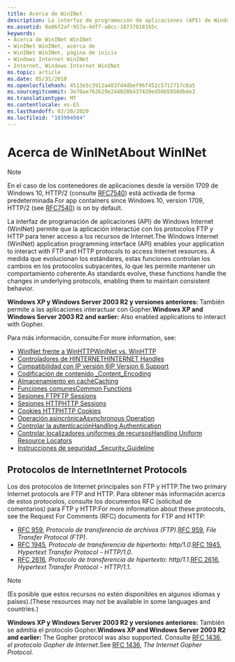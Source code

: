 ```yaml
---
title: Acerca de WinINet
description: La interfaz de programación de aplicaciones (API) de Windows Internet (WinINet) permite que la aplicación interactúe con los protocolos FTP y HTTP para tener acceso a los recursos de Internet.
ms.assetid: 0a06f2af-957a-4dff-a8cc-187370181b5c
keywords:
- Acerca de WinINet WinINet
- WinINet WinINet, acerca de
- WinINet WinINet, página de inicio
- Windows Internet WinINet
- Internet, Windows Internet WinINet
ms.topic: article
ms.date: 05/31/2018
ms.openlocfilehash: 4513e5c3912a483fd4dbef96f452c5712717c8a5
ms.sourcegitcommit: 3e70ae762629e244028b437420ed50b5850db4e3
ms.translationtype: MT
ms.contentlocale: es-ES
ms.lasthandoff: 02/20/2020
ms.locfileid: "103994984"
---
```

# <a name="about-wininet"></a><span data-ttu-id="27277-108">Acerca de WinINet</span><span class="sxs-lookup"><span data-stu-id="27277-108">About WinINet</span></span>

> [!NOTE]
> <span data-ttu-id="27277-109">En el caso de los contenedores de aplicaciones desde la versión 1709 de Windows 10, HTTP/2 (consulte [RFC7540](https://tools.ietf.org/html/rfc7540)) está activada de forma predeterminada.</span><span class="sxs-lookup"><span data-stu-id="27277-109">For app containers since Windows 10, version 1709, HTTP/2 (see [RFC7540](https://tools.ietf.org/html/rfc7540)) is on by default.</span></span>

<span data-ttu-id="27277-110">La interfaz de programación de aplicaciones (API) de Windows Internet (WinINet) permite que la aplicación interactúe con los protocolos FTP y HTTP para tener acceso a los recursos de Internet.</span><span class="sxs-lookup"><span data-stu-id="27277-110">The Windows Internet (WinINet) application programming interface (API) enables your application to interact with FTP and HTTP protocols to access Internet resources.</span></span> <span data-ttu-id="27277-111">A medida que evolucionan los estándares, estas funciones controlan los cambios en los protocolos subyacentes, lo que les permite mantener un comportamiento coherente.</span><span class="sxs-lookup"><span data-stu-id="27277-111">As standards evolve, these functions handle the changes in underlying protocols, enabling them to maintain consistent behavior.</span></span>

<span data-ttu-id="27277-112">**Windows XP y Windows Server 2003 R2 y versiones anteriores:** También permite a las aplicaciones interactuar con Gopher.</span><span class="sxs-lookup"><span data-stu-id="27277-112">**Windows XP and Windows Server 2003 R2 and earlier:** Also enabled applications to interact with Gopher.</span></span>

<span data-ttu-id="27277-113">Para más información, consulte:</span><span class="sxs-lookup"><span data-stu-id="27277-113">For more information, see:</span></span>

-   [<span data-ttu-id="27277-114">WinINet frente a WinHTTP</span><span class="sxs-lookup"><span data-stu-id="27277-114">WinINet vs. WinHTTP</span></span>](wininet-vs-winhttp.md)
-   [<span data-ttu-id="27277-115">Controladores de HINTERNET</span><span class="sxs-lookup"><span data-stu-id="27277-115">HINTERNET Handles</span></span>](appendix-a-hinternet-handles.md)
-   [<span data-ttu-id="27277-116">Compatibilidad con IP versión 6</span><span class="sxs-lookup"><span data-stu-id="27277-116">IP Version 6 Support</span></span>](ip-version-6-support.md)
-   [<span data-ttu-id="27277-117">Codificación de contenido \_</span><span class="sxs-lookup"><span data-stu-id="27277-117">Content\_Encoding</span></span>](content-encoding.md)
-   [<span data-ttu-id="27277-118">Almacenamiento en caché</span><span class="sxs-lookup"><span data-stu-id="27277-118">Caching</span></span>](caching.md)
-   [<span data-ttu-id="27277-119">Funciones comunes</span><span class="sxs-lookup"><span data-stu-id="27277-119">Common Functions</span></span>](common-functions.md)
-   [<span data-ttu-id="27277-120">Sesiones FTP</span><span class="sxs-lookup"><span data-stu-id="27277-120">FTP Sessions</span></span>](ftp-sessions.md)
-   [<span data-ttu-id="27277-121">Sesiones HTTP</span><span class="sxs-lookup"><span data-stu-id="27277-121">HTTP Sessions</span></span>](http-sessions.md)
-   [<span data-ttu-id="27277-122">Cookies HTTP</span><span class="sxs-lookup"><span data-stu-id="27277-122">HTTP Cookies</span></span>](http-cookies.md)
-   [<span data-ttu-id="27277-123">Operación asincrónica</span><span class="sxs-lookup"><span data-stu-id="27277-123">Asynchronous Operation</span></span>](asynchronous-operation.md)
-   [<span data-ttu-id="27277-124">Controlar la autenticación</span><span class="sxs-lookup"><span data-stu-id="27277-124">Handling Authentication</span></span>](handling-authentication.md)
-   [<span data-ttu-id="27277-125">Controlar localizadores uniformes de recursos</span><span class="sxs-lookup"><span data-stu-id="27277-125">Handling Uniform Resource Locators</span></span>](handling-uniform-resource-locators.md)
-   [<span data-ttu-id="27277-126">Instrucciones de seguridad \_</span><span class="sxs-lookup"><span data-stu-id="27277-126">Security\_Guideline</span></span>](security-guidelines.md)

## <a name="internet-protocols"></a><span data-ttu-id="27277-127">Protocolos de Internet</span><span class="sxs-lookup"><span data-stu-id="27277-127">Internet Protocols</span></span>

<span data-ttu-id="27277-128">Los dos protocolos de Internet principales son FTP y HTTP.</span><span class="sxs-lookup"><span data-stu-id="27277-128">The two primary Internet protocols are FTP and HTTP.</span></span> <span data-ttu-id="27277-129">Para obtener más información acerca de estos protocolos, consulte los documentos RFC (solicitud de comentarios) para FTP y HTTP:</span><span class="sxs-lookup"><span data-stu-id="27277-129">For more information about these protocols, see the Request For Comments (RFC) documents for FTP and HTTP:</span></span>

-   <span data-ttu-id="27277-130">[RFC 959](https://www.ietf.org/rfc/rfc0959.txt), *Protocolo de transferencia de archivos (FTP)*.</span><span class="sxs-lookup"><span data-stu-id="27277-130">[RFC 959](https://www.ietf.org/rfc/rfc0959.txt), *File Transfer Protocol (FTP)*.</span></span>
-   <span data-ttu-id="27277-131">[RFC 1945](ftp://ftp.isi.edu/in-notes/rfc1945.txt), *Protocolo de transferencia de hipertexto: http/1.0*.</span><span class="sxs-lookup"><span data-stu-id="27277-131">[RFC 1945](ftp://ftp.isi.edu/in-notes/rfc1945.txt), *Hypertext Transfer Protocol - HTTP/1.0*.</span></span>
-   <span data-ttu-id="27277-132">[RFC 2616](https://www.ietf.org/rfc/rfc2616.txt), *Protocolo de transferencia de hipertexto: http/1.1*.</span><span class="sxs-lookup"><span data-stu-id="27277-132">[RFC 2616](https://www.ietf.org/rfc/rfc2616.txt), *Hypertext Transfer Protocol - HTTP/1.1*.</span></span>

> [!NOTE]  
> <span data-ttu-id="27277-133">(Es posible que estos recursos no estén disponibles en algunos idiomas y países).</span><span class="sxs-lookup"><span data-stu-id="27277-133">(These resources may not be available in some languages and countries.)</span></span>

<span data-ttu-id="27277-134">**Windows XP y Windows Server 2003 R2 y versiones anteriores:** También se admitía el protocolo Gopher.</span><span class="sxs-lookup"><span data-stu-id="27277-134">**Windows XP and Windows Server 2003 R2 and earlier:** The Gopher protocol was also supported.</span></span> <span data-ttu-id="27277-135">Consulte [RFC 1436](https://www.ietf.org/rfc/rfc1436.txt), *el protocolo Gopher de Internet*.</span><span class="sxs-lookup"><span data-stu-id="27277-135">See [RFC 1436](https://www.ietf.org/rfc/rfc1436.txt), *The Internet Gopher Protocol*.</span></span>

